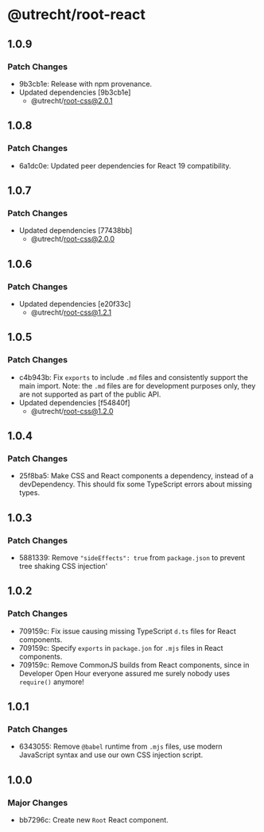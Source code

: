 # @utrecht/root-react

## 1.0.9

### Patch Changes

- 9b3cb1e: Release with npm provenance.
- Updated dependencies [9b3cb1e]
  - @utrecht/root-css@2.0.1

## 1.0.8

### Patch Changes

- 6a1dc0e: Updated peer dependencies for React 19 compatibility.

## 1.0.7

### Patch Changes

- Updated dependencies [77438bb]
  - @utrecht/root-css@2.0.0

## 1.0.6

### Patch Changes

- Updated dependencies [e20f33c]
  - @utrecht/root-css@1.2.1

## 1.0.5

### Patch Changes

- c4b943b: Fix `exports` to include `.md` files and consistently support the main import.
  Note: the `.md` files are for development purposes only, they are not supported as part of the public API.
- Updated dependencies [f54840f]
  - @utrecht/root-css@1.2.0

## 1.0.4

### Patch Changes

- 25f8ba5: Make CSS and React components a dependency, instead of a devDependency. This should fix some TypeScript errors about missing types.

## 1.0.3

### Patch Changes

- 5881339: Remove `"sideEffects": true` from `package.json` to prevent tree shaking CSS injection'

## 1.0.2

### Patch Changes

- 709159c: Fix issue causing missing TypeScript `d.ts` files for React components.
- 709159c: Specify `exports` in `package.jon` for `.mjs` files in React components.
- 709159c: Remove CommonJS builds from React components, since in Developer Open Hour everyone assured me surely nobody uses `require()` anymore!

## 1.0.1

### Patch Changes

- 6343055: Remove `@babel` runtime from `.mjs` files, use modern JavaScript syntax and use our own CSS injection script.

## 1.0.0

### Major Changes

- bb7296c: Create new `Root` React component.
